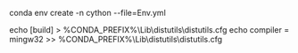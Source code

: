 conda env create -n cython --file=Env.yml

echo [build] > %CONDA_PREFIX%\Lib\distutils\distutils.cfg
echo compiler = mingw32 >> %CONDA_PREFIX%\Lib\distutils\distutils.cfg
